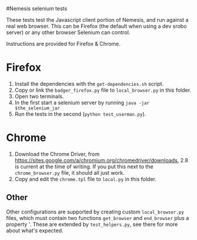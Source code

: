 #Nemesis selenium tests

These tests test the Javascript client portion of Nemesis, and run against
a real web browser. This can be Firefox (the default when using a dev srobo server)
or any other browser Selenium can control.

Instructions are provided for Firefox & Chrome.

# Firefox

1. Install the dependencies with the `get-dependencies.sh` script.
2. Copy or link the `badger_firefox.py` file to `local_browser.py` in this folder.
3. Open two terminals.
4. In the first start a selenium server by running  `java -jar $the_selenium_jar`
5. Run the tests in the second (`python test_userman.py`).

# Chrome

1. Download the Chrome Driver, from https://sites.google.com/a/chromium.org/chromedriver/downloads,
   2.8 is current at the time of writing. If you put this next to the `chrome_browser.py`
   file, it should all just work.
2. Copy and edit the `chrome.tpl` file to `local.py` in this folder.

## Other

Other configurations are supported by creating custom `local_browser.py`
files, which must contain two functions `get_browser` and `end_browser` plus a
property '. These are
extended by `test_helpers.py`, see there for more about what's expected.
